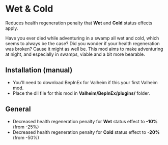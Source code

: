 # Wet & Cold
Reduces health regeneration penalty that **Wet** and **Cold** status effects apply.

Have you ever died while adventuring in a swamp all wet and cold, which seems to always be the case? Did you wonder if your health regeneration was broken? Cause it might as well be. This mod aims to make adventuring at night, and especially in swamps, viable and a bit more bearable.

## Installation (manual)
- You'll need to download BepInEx for Valheim﻿ if this your first Valheim mod.
- Place the dll file for this mod in **Valheim/BepInEx/plugins/** folder.

## General
- Decreased health regeneration penalty for **Wet** status effect to **-10%** (from -25%)
- Decreased health regeneration penalty for **Cold** status effect to **-20%** (from -50%)